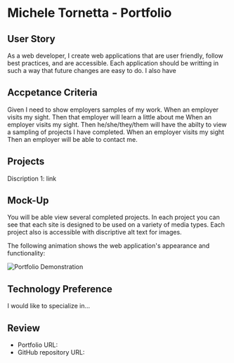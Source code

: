 # Michele Tornetta - Portfolio

## User Story

As a web developer, I create web applications that are user friendly, follow best practices, and are accessible.  Each application should be writting in such a way that future changes are easy to do.  I also have 

## Accpetance Criteria

Given I need to show employers samples of my work.
When an employer visits my sight.
Then that employer will learn a little about me
When an employer visits my sight.
Then he/she/they/them will have the abilty to view a sampling of projects I have completed.
When an employer visits my sight
Then an employer will be able to contact me.

## Projects

Discription 1:  link

## Mock-Up

You will be able view several completed projects.  In each project you can see that each site is designed to be used on a variety of media types.  Each project also is accessible with discriptive alt text for images.

The following animation shows the web application's appearance and functionality:


![Portfolio Demonstration](./Assets/images/02-advanced-css-homework-demo.gif)

## Technology Preference

I would like to specialize in...

## Review

* Portfolio URL:
* GitHub repository URL: